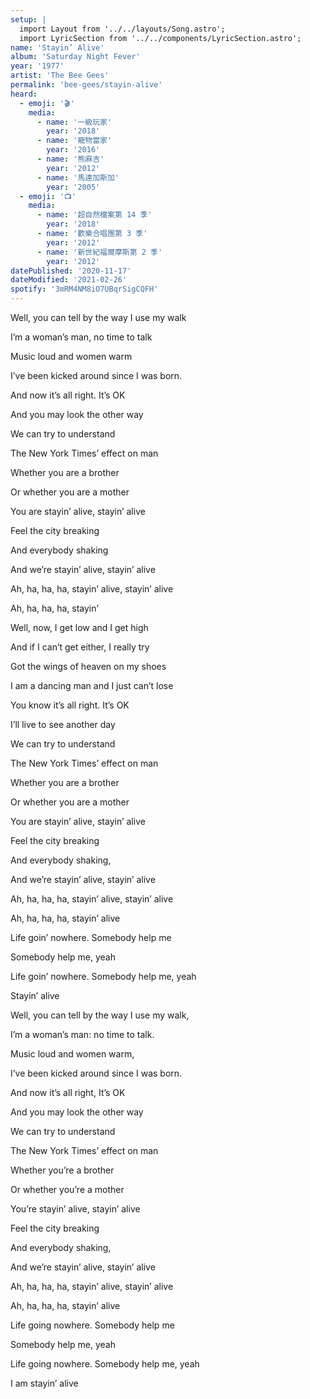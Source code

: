 ```yaml
---
setup: |
  import Layout from '../../layouts/Song.astro';
  import LyricSection from '../../components/LyricSection.astro';
name: 'Stayin’ Alive'
album: 'Saturday Night Fever'
year: '1977'
artist: 'The Bee Gees'
permalink: 'bee-gees/stayin-alive'
heard:
  - emoji: '🎬'
    media:
      - name: '一級玩家'
        year: '2018'
      - name: '寵物當家'
        year: '2016'
      - name: '熊麻吉'
        year: '2012'
      - name: '馬達加斯加'
        year: '2005'
  - emoji: '📺'
    media:
      - name: '超自然檔案第 14 季'
        year: '2018'
      - name: '歡樂合唱團第 3 季'
        year: '2012'
      - name: '新世紀福爾摩斯第 2 季'
        year: '2012'
datePublished: '2020-11-17'
dateModified: '2021-02-26'
spotify: '3mRM4NM8iO7UBqrSigCQFH'
---
```


<LyricSection>

Well, you can tell by the way I use my walk

I&rsquo;m a woman&rsquo;s man, no time to talk

Music loud and women warm

I&rsquo;ve been kicked around since I was born.

</LyricSection>

<LyricSection>

And now it&rsquo;s all right. It&rsquo;s OK

And you may look the other way

We can try to understand

The New York Times&rsquo; effect on man

</LyricSection>

<LyricSection>

Whether you are a brother

Or whether you are a mother

You are stayin&rsquo; alive, stayin&rsquo; alive

Feel the city breaking

And everybody shaking

And we&rsquo;re stayin&rsquo; alive, stayin&rsquo; alive

Ah, ha, ha, ha, stayin&rsquo; alive, stayin&rsquo; alive

</LyricSection>

<LyricSection>

Ah, ha, ha, ha, stayin&rsquo;

</LyricSection>

<LyricSection>

Well, now, I get low and I get high

And if I can&rsquo;t get either, I really try

Got the wings of heaven on my shoes

I am a dancing man and I just can&rsquo;t lose

</LyricSection>

<LyricSection>

You know it&rsquo;s all right. It&rsquo;s OK

I&rsquo;ll live to see another day

We can try to understand

The New York Times&rsquo; effect on man

</LyricSection>

<LyricSection>

Whether you are a brother

Or whether you are a mother

You are stayin&rsquo; alive, stayin&rsquo; alive

Feel the city breaking

And everybody shaking,

And we&rsquo;re stayin&rsquo; alive, stayin&rsquo; alive

Ah, ha, ha, ha, stayin&rsquo; alive, stayin&rsquo; alive

Ah, ha, ha, ha, stayin&rsquo; alive

</LyricSection>

<LyricSection>

Life goin&rsquo; nowhere. Somebody help me

Somebody help me, yeah

Life goin&rsquo; nowhere. Somebody help me, yeah

Stayin&rsquo; alive

</LyricSection>

<LyricSection>

Well, you can tell by the way I use my walk,

I&rsquo;m a woman&rsquo;s man: no time to talk.

Music loud and women warm,

I&rsquo;ve been kicked around since I was born.

</LyricSection>

<LyricSection>

And now it&rsquo;s all right, It&rsquo;s OK

And you may look the other way

We can try to understand

The New York Times&rsquo; effect on man

</LyricSection>

<LyricSection>

Whether you&rsquo;re a brother

Or whether you&rsquo;re a mother

You&rsquo;re stayin&rsquo; alive, stayin&rsquo; alive

Feel the city breaking

And everybody shaking,

And we&rsquo;re stayin&rsquo; alive, stayin&rsquo; alive

Ah, ha, ha, ha, stayin&rsquo; alive, stayin&rsquo; alive

Ah, ha, ha, ha, stayin&rsquo; alive

</LyricSection>

<LyricSection>

Life going nowhere. Somebody help me

Somebody help me, yeah

Life going nowhere. Somebody help me, yeah

I am stayin&rsquo; alive

</LyricSection>
